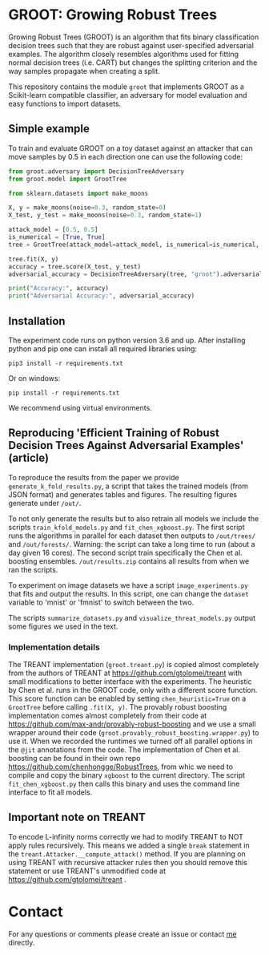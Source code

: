 # GROOT: Growing Robust Trees
Growing Robust Trees (GROOT) is an algorithm that fits binary classification decision trees such that they are robust against user-specified adversarial examples. The algorithm closely resembles algorithms used for fitting normal decision trees (i.e. CART) but changes the splitting criterion and the way samples propagate when creating a split. 

This repository contains the module `groot` that implements GROOT as a Scikit-learn compatible classifier, an adversary for model evaluation and easy functions to import datasets.

## Simple example
To train and evaluate GROOT on a toy dataset against an attacker that can move samples by 0.5 in each direction one can use the following code:

```python
from groot.adversary import DecisionTreeAdversary
from groot.model import GrootTree

from sklearn.datasets import make_moons

X, y = make_moons(noise=0.3, random_state=0)
X_test, y_test = make_moons(noise=0.3, random_state=1)

attack_model = [0.5, 0.5]
is_numerical = [True, True]
tree = GrootTree(attack_model=attack_model, is_numerical=is_numerical, random_state=0)

tree.fit(X, y)
accuracy = tree.score(X_test, y_test)
adversarial_accuracy = DecisionTreeAdversary(tree, "groot").adversarial_accuracy(X_test, y_test)

print("Accuracy:", accuracy)
print("Adversarial Accuracy:", adversarial_accuracy)
```

## Installation
The experiment code runs on python version 3.6 and up. After installing python and pip one can install all required libraries using:

```pip3 install -r requirements.txt```

Or on windows:

```pip install -r requirements.txt```

We recommend using virtual environments.

## Reproducing 'Efficient Training of Robust Decision Trees Against Adversarial Examples' (article)
To reproduce the results from the paper we provide `generate_k_fold_results.py`, a script that takes the trained models (from JSON format) and generates tables and figures. The resulting figures generate under `/out/`.

To not only generate the results but to also retrain all models we include the scripts `train_kfold_models.py` and `fit_chen_xgboost.py`. The first script runs the algorithms in parallel for each dataset then outputs to `/out/trees/` and `/out/forests/`. Warning: the script can take a long time to run (about a day given 16 cores). The second script train specifically the Chen et al. boosting ensembles. `/out/results.zip` contains all results from when we ran the scripts.

To experiment on image datasets we have a script `image_experiments.py` that fits and output the results. In this script, one can change the `dataset` variable to 'mnist' or 'fmnist' to switch between the two.

The scripts `summarize_datasets.py` and `visualize_threat_models.py` output some figures we used in the text. 

### Implementation details
The TREANT implementation (`groot.treant.py`) is copied almost completely from the authors of TREANT at https://github.com/gtolomei/treant with small modifications to better interface with the experiments. The heuristic by Chen et al. runs in the GROOT code, only with a different score function. This score function can be enabled by setting `chen_heuristic=True` on a `GrootTree` before calling `.fit(X, y)`. The provably robust boosting implementation comes almost completely from their code at https://github.com/max-andr/provably-robust-boosting and we use a small wrapper around their code (`groot.provably_robust_boosting.wrapper.py`) to use it. When we recorded the runtimes we turned off all parallel options in the `@jit` annotations from the code. The implementation of Chen et al. boosting can be found in their own repo https://github.com/chenhongge/RobustTrees, from whic we need to compile and copy the binary `xgboost` to the current directory. The script `fit_chen_xgboost.py` then calls this binary and uses the command line interface to fit all models.

## Important note on TREANT
To encode L-infinity norms correctly we had to modify TREANT to NOT apply rules recursively. This means we added a single `break` statement in the `treant.Attacker.__compute_attack()` method. If you are planning on using TREANT with recursive attacker rules then you should remove this statement or use TREANT's unmodified code at https://github.com/gtolomei/treant .

# Contact
For any questions or comments please create an issue or contact [me](https://github.com/daniel-vos) directly.